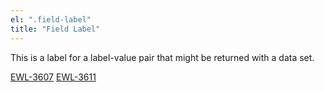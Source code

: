 ```yaml
---
el: ".field-label"
title: "Field Label"
---
```

This is a label for a label-value pair that might be returned with a data set.

[EWL-3607](https://issues.ama-assn.org/browse/EWL-3607)
[EWL-3611](https://issues.ama-assn.org/browse/EWL-3611)